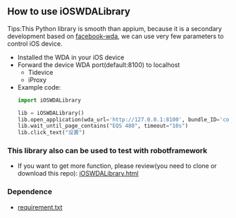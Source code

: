 ## How to use iOSWDALibrary
Tips:This Python library is smooth than appium, because it is a secondary development based on [facebook-wda](https://github.com/openatx/facebook-wda), we can use very few parameters to control iOS device.
- Installed the WDA in your iOS device
- Forward the device WDA port(default:8100) to  localhost
    - Tidevice
    - iProxy
- Example code:
    ```python
    import iOSWDALibrary

    lib = iOSWDALibrary()
    lib.open_application(wda_url='http://127.0.0.1:8100', bundle_ID='com.daimler.ris.mercedesme.cn.ios.stage')
    lib.wait_until_page_contains("EQS 480", timeout="10s")
    lib.click_text("设置")
    ```
### This library also can be used to test with robotframework
- If you want to get more function, please review(you need to clone or download this repo): [iOSWDALibrary.html](iOSWDALibrary.html)

### Dependence
- [requirement.txt](requirement.txt)